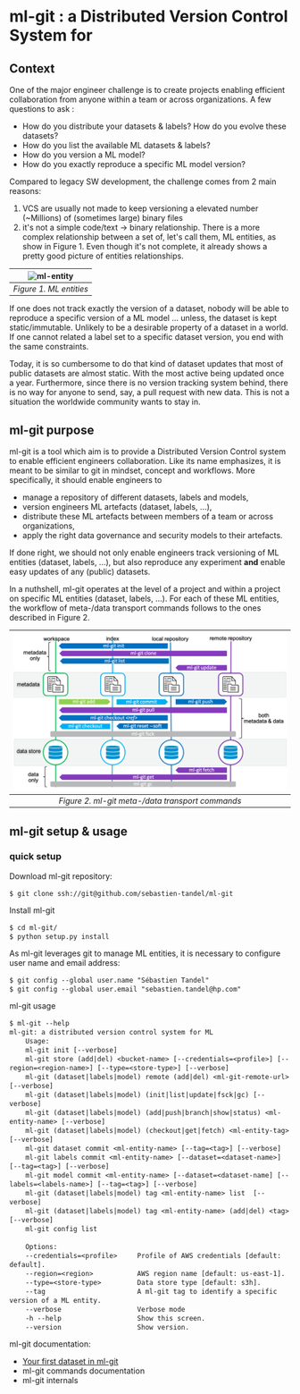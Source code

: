 # ml-git : a Distributed Version Control System for  #

## Context ##

One of the major  engineer challenge is to create projects enabling efficient collaboration from anyone within a team or across organizations.
A few questions to ask :
* How do you distribute your datasets & labels? How do you evolve these datasets?
* How do you list the available ML datasets & labels?
* How do you version a ML model?
* How do you exactly reproduce a specific ML model version?

Compared to legacy SW development, the challenge comes from 2 main reasons:
1. VCS are usually not made to keep versioning a elevated number (~Millions) of (sometimes large) binary files
2. it's not a simple code/text -> binary relationship. There is a more complex relationship between a set of, let's call them, ML entities, as show in Figure 1. Even though it's not complete, it already shows a pretty good picture of  entities relationships.

| <img src="https://github.com/sebastien-tandel/ml-git/blob/master/docs/ML%20entities.png?raw=true" height=142 width=390 alt="ml-entity"> |
|:--:|
| *Figure 1. ML entities* |

If one does not track exactly the version of a dataset, nobody will be able to reproduce a specific version of a ML model ... unless, the dataset is kept static/immutable. Unlikely to be a desirable property of a dataset in a  world.
If one cannot related a label set to a specific dataset version, you end with the same constraints.

Today, it is so cumbersome to do that kind of dataset updates that most of public datasets are almost static. With the most active being updated once a year. Furthermore, since there is no version tracking system behind, there is no way for anyone to send, say, a pull request with new data. This is not a situation the worldwide  community wants to stay in.

## ml-git purpose ##

ml-git is a tool which aim is to provide a Distributed Version Control system to enable efficient  engineers collaboration. Like its name emphasizes, it is meant to be similar to git in mindset, concept and workflows.
More specifically, it should enable  engineers to
* manage a repository of different datasets, labels and models,
* version  engineers ML artefacts (dataset, labels, ...),
* distribute these ML artefacts between members of a team or across organizations,
* apply the right data governance and security models to their artefacts.

If done right, we should not only enable  engineers track versioning of ML entities (dataset, labels, ...), but also reproduce any experiment **and** enable easy updates of any (public) datasets.

In a nuthshell, ml-git operates at the level of a project and within a project on specific ML entities (dataset, labels, ...).
For each of these ML entities, the workflow of meta-/data transport commands follows to the ones described in Figure 2.
<!-- <img src="https://github.com/sebastien-tandel/ml-git/blob/master/docs/ml-git_meta_data_transport_commands.png?raw=true" height=142 width=390 alt="ml-git meta-data transport commands">
-->
| ![ml-git meta-data transport commands](docs/ml-git_meta_data_transport_commands.png) |
|:--:|
| *Figure 2. ml-git meta-/data transport commands* |

## ml-git setup & usage ##

### quick setup ###

Download ml-git repository:
```
$ git clone ssh://git@github.com/sebastien-tandel/ml-git
```

Install ml-git
```
$ cd ml-git/
$ python setup.py install
```

As ml-git leverages git to manage ML entities, it is necessary to configure user name and email address:
```
$ git config --global user.name "Sébastien Tandel"
$ git config --global user.email "sebastien.tandel@hp.com"
```

ml-git usage
```
$ ml-git --help
ml-git: a distributed version control system for ML
	Usage:
	ml-git init [--verbose]
	ml-git store (add|del) <bucket-name> [--credentials=<profile>] [--region=<region-name>] [--type=<store-type>] [--verbose]
	ml-git (dataset|labels|model) remote (add|del) <ml-git-remote-url> [--verbose]
	ml-git (dataset|labels|model) (init|list|update|fsck|gc) [--verbose]
	ml-git (dataset|labels|model) (add|push|branch|show|status) <ml-entity-name> [--verbose]
	ml-git (dataset|labels|model) (checkout|get|fetch) <ml-entity-tag> [--verbose]
	ml-git dataset commit <ml-entity-name> [--tag=<tag>] [--verbose]
	ml-git labels commit <ml-entity-name> [--dataset=<dataset-name>] [--tag=<tag>] [--verbose]
	ml-git model commit <ml-entity-name> [--dataset=<dataset-name] [--labels=<labels-name>] [--tag=<tag>] [--verbose]
	ml-git (dataset|labels|model) tag <ml-entity-name> list  [--verbose]
	ml-git (dataset|labels|model) tag <ml-entity-name> (add|del) <tag> [--verbose]
	ml-git config list

	Options:
	--credentials=<profile>     Profile of AWS credentials [default: default].
	--region=<region>           AWS region name [default: us-east-1].
	--type=<store-type>         Data store type [default: s3h].
	--tag                       A ml-git tag to identify a specific version of a ML entity.
	--verbose                   Verbose mode
	-h --help                   Show this screen.
	--version                   Show version.
```

ml-git documentation:
* [Your first dataset in ml-git](docs/first_project.md)
* ml-git commands documentation
* ml-git internals
